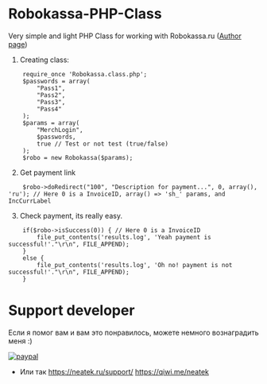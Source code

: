 # Robokassa-PHP-Class
Very simple and light PHP Class for working with Robokassa.ru ([Author page](http://neatek.pw/))

1) Creating class:
```
	require_once 'Robokassa.class.php';
	$passwords = array(
		"Pass1", 
		"Pass2", 
		"Pass3", 
		"Pass4"
	);
	$params = array(
		"MerchLogin",
		$passwords, 
		true // Test or not test (true/false)
	);
	$robo = new Robokassa($params);
```
2) Get payment link
```
	$robo->doRedirect("100", "Description for payment...", 0, array(), 'ru'); // Here 0 is a InvoiceID, array() => 'sh_' params, and IncCurrLabel
```
3) Check payment, its really easy.
```
	if($robo->isSuccess(0)) { // Here 0 is a InvoiceID
		file_put_contents('results.log', 'Yeah payment is successful!'."\r\n", FILE_APPEND);
	}
	else {
		file_put_contents('results.log', 'Oh no! payment is not successful!'."\r\n", FILE_APPEND);
	}
```

# Support developer
Если я помог вам и вам это понравилось, можете немного вознаградить меня :)

[![paypal](https://www.paypalobjects.com/en_US/i/btn/btn_donateCC_LG.gif)](https://www.paypal.me/neatek/3)

* Или так https://neatek.ru/support/ https://qiwi.me/neatek